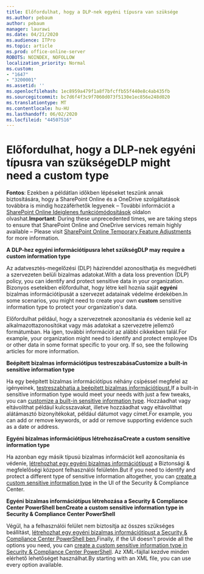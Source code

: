 ```yaml
---
title: Előfordulhat, hogy a DLP-nek egyéni típusra van szüksége
ms.author: pebaum
author: pebaum
manager: laurawi
ms.date: 04/21/2020
ms.audience: ITPro
ms.topic: article
ms.prod: office-online-server
ROBOTS: NOINDEX, NOFOLLOW
localization_priority: Normal
ms.custom:
- "1647"
- "3200001"
ms.assetid: ''
ms.openlocfilehash: 1ec8959a479f1a8f7bfcffb55f440e8c4ab435fb
ms.sourcegitcommit: bc7d6f4f3c9f7060d073f5130e1ec856e248d020
ms.translationtype: MT
ms.contentlocale: hu-HU
ms.lasthandoff: 06/02/2020
ms.locfileid: "44507516"
---
```

# <a name="dlp-might-need-a-custom-type"></a><span data-ttu-id="0c6be-102">Előfordulhat, hogy a DLP-nek egyéni típusra van szüksége</span><span class="sxs-lookup"><span data-stu-id="0c6be-102">DLP might need a custom type</span></span>

<span data-ttu-id="0c6be-103">**Fontos**: Ezekben a példátlan időkben lépéseket teszünk annak biztosítására, hogy a SharePoint Online és a OneDrive szolgáltatások továbbra is mindig hozzáférhetők legyenek – További információt a [SharePoint Online Ideiglenes funkciómódosítások](https://aka.ms/ODSPAdjustments) oldalon olvashat.</span><span class="sxs-lookup"><span data-stu-id="0c6be-103">**Important**: During these unprecedented times, we are taking steps to ensure that SharePoint Online and OneDrive services remain highly available – Please visit [SharePoint Online Temporary Feature Adjustments](https://aka.ms/ODSPAdjustments) for more information.</span></span>

<span data-ttu-id="0c6be-104">**A DLP-hez egyéni információtípusra lehet szükség**</span><span class="sxs-lookup"><span data-stu-id="0c6be-104">**DLP may require a custom information type**</span></span>

<span data-ttu-id="0c6be-105">Az adatvesztés-megelőzési (DLP) házirenddel azonosíthatja és megvédheti a szervezeten belüli bizalmas adatokat.</span><span class="sxs-lookup"><span data-stu-id="0c6be-105">With a data loss prevention (DLP) policy, you can identify and protect sensitive data in your organization.</span></span> <span data-ttu-id="0c6be-106">Bizonyos esetekben előfordulhat, hogy létre kell hoznia saját **egyéni** bizalmas információtípusát a szervezet adatainak védelme érdekében.</span><span class="sxs-lookup"><span data-stu-id="0c6be-106">In some scenarios, you might need to create your own **custom** sensitive information type to protect your organization's data.</span></span>

<span data-ttu-id="0c6be-107">Előfordulhat például, hogy a szervezetnek azonosítania és védenie kell az alkalmazottazonosítókat vagy más adatokat a szervezetre jellemző formátumban. Ha igen, további információt az alábbi cikkekben talál.</span><span class="sxs-lookup"><span data-stu-id="0c6be-107">For example, your organization might need to identify and protect employee IDs or other data in some format specific to your org. If so, see the following articles for more information.</span></span>
  
 <span data-ttu-id="0c6be-108">**Beépített bizalmas információtípus testreszabása**</span><span class="sxs-lookup"><span data-stu-id="0c6be-108">**Customize a built-in sensitive information type**</span></span>
  
<span data-ttu-id="0c6be-109">Ha egy beépített bizalmas információtípus néhány csípéssel megfelel az igényeinek, [testreszabhatja a beépített bizalmas információtípust.](https://docs.microsoft.com/microsoft-365/compliance/customize-a-built-in-sensitive-information-type)</span><span class="sxs-lookup"><span data-stu-id="0c6be-109">If a built-in sensitive information type would meet your needs with just a few tweaks, you can [customize a built-in sensitive information type](https://docs.microsoft.com/microsoft-365/compliance/customize-a-built-in-sensitive-information-type).</span></span> <span data-ttu-id="0c6be-110">Hozzáadhat vagy eltávolíthat például kulcsszavakat, illetve hozzáadhat vagy eltávolíthat alátámasztó bizonyítékokat, például dátumot vagy címet.</span><span class="sxs-lookup"><span data-stu-id="0c6be-110">For example, you can add or remove keywords, or add or remove supporting evidence such as a date or address.</span></span>
  
 <span data-ttu-id="0c6be-111">**Egyéni bizalmas információtípus létrehozása**</span><span class="sxs-lookup"><span data-stu-id="0c6be-111">**Create a custom sensitive information type**</span></span>
  
<span data-ttu-id="0c6be-112">Ha azonban egy másik típusú bizalmas információt kell azonosítania és védenie, [létrehozhat egy egyéni bizalmas információtípust](https://docs.microsoft.com/microsoft-365/compliance/create-a-custom-sensitive-information-type) a Biztonsági & megfelelőségi központ felhasználói felületén.</span><span class="sxs-lookup"><span data-stu-id="0c6be-112">But if you need to identify and protect a different type of sensitive information altogether, you can [create a custom sensitive information type](https://docs.microsoft.com/microsoft-365/compliance/create-a-custom-sensitive-information-type) in the UI of the Security & Compliance Center.</span></span>
  
<span data-ttu-id="0c6be-113">**Egyéni bizalmas információtípus létrehozása a Security & Compliance Center PowerShell ben**</span><span class="sxs-lookup"><span data-stu-id="0c6be-113">**Create a custom sensitive information type in Security & Compliance Center PowerShell**</span></span>

<span data-ttu-id="0c6be-114">Végül, ha a felhasználói felület nem biztosítja az összes szükséges beállítást, [létrehozhat egy egyéni bizalmas információtípust a Security & Compliance Center PowerShell ben.](https://docs.microsoft.com/microsoft-365/compliance/create-a-custom-sensitive-information-type-in-scc-powershell)</span><span class="sxs-lookup"><span data-stu-id="0c6be-114">Finally, if the UI doesn't provide all the options you need, you can [create a custom sensitive information type in Security & Compliance Center PowerShell](https://docs.microsoft.com/microsoft-365/compliance/create-a-custom-sensitive-information-type-in-scc-powershell).</span></span> <span data-ttu-id="0c6be-115">Az XML-fájllal kezdve minden elérhető lehetőséget használhat.</span><span class="sxs-lookup"><span data-stu-id="0c6be-115">By starting with an XML file, you can use every option available.</span></span>
